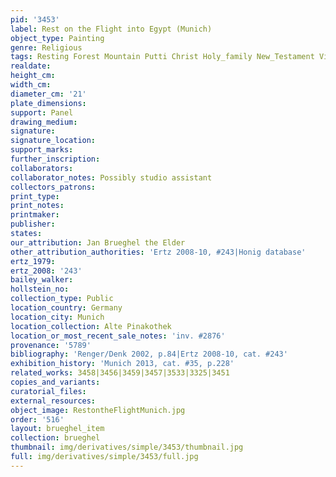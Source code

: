 ```yaml
---
pid: '3453'
label: Rest on the Flight into Egypt (Munich)
object_type: Painting
genre: Religious
tags: Resting Forest Mountain Putti Christ Holy_family New_Testament Virgin_Mary
realdate: 
height_cm: 
width_cm: 
diameter_cm: '21'
plate_dimensions: 
support: Panel
drawing_medium: 
signature: 
signature_location: 
support_marks: 
further_inscription: 
collaborators: 
collaborator_notes: Possibly studio assistant
collectors_patrons: 
print_type: 
print_notes: 
printmaker: 
publisher: 
states: 
our_attribution: Jan Brueghel the Elder
other_attribution_authorities: 'Ertz 2008-10, #243|Honig database'
ertz_1979: 
ertz_2008: '243'
bailey_walker: 
hollstein_no: 
collection_type: Public
location_country: Germany
location_city: Munich
location_collection: Alte Pinakothek
location_or_most_recent_sale_notes: 'inv. #2876'
provenance: '5789'
bibliography: 'Renger/Denk 2002, p.84|Ertz 2008-10, cat. #243'
exhibition_history: 'Munich 2013, cat. #35, p.228'
related_works: 3458|3456|3459|3457|3533|3325|3451
copies_and_variants: 
curatorial_files: 
external_resources: 
object_image: RestontheFlightMunich.jpg
order: '516'
layout: brueghel_item
collection: brueghel
thumbnail: img/derivatives/simple/3453/thumbnail.jpg
full: img/derivatives/simple/3453/full.jpg
---
```

